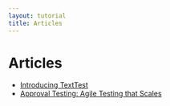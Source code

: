 ```yaml
---
layout: tutorial
title: Articles
---
```


# Articles

- [Introducing TextTest](http://texttest.sourceforge.net/index.php?page=about)
- [Approval Testing: Agile Testing that Scales](https://www.methodsandtools.com/archive/approvaltest.php)
